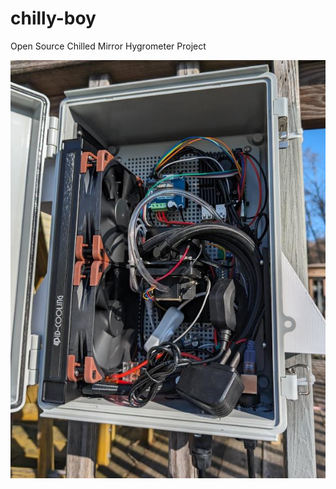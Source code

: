 # chilly-boy
Open Source Chilled Mirror Hygrometer Project

[![case](img/case-thumb.jpg)](img/case.jpg)
